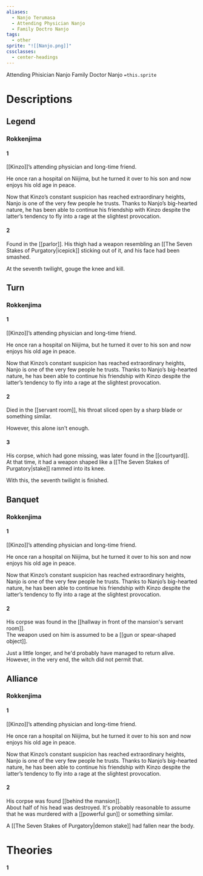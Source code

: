 ```yaml
---
aliases:
  - Nanjo Terumasa
  - Attending Physician Nanjo
  - Family Doctro Nanjo
tags:
  - other
sprite: "![[Nanjo.png]]"
cssclasses:
  - center-headings
---
```

Attending Phisician Nanjo
Family Doctor Nanjo
`=this.sprite`

# Descriptions

## Legend
### Rokkenjima
#### 1
[[Kinzo]]’s attending physician and long-time friend.

He once ran a hospital on Niijima, but he turned it over to his son and now enjoys his old age in peace.

Now that Kinzo’s constant suspicion has reached extraordinary heights, Nanjo is one of the very few people he trusts. Thanks to Nanjo’s big-hearted nature, he has been able to continue his friendship with Kinzo despite the latter’s tendency to fly into a rage at the slightest provocation.
#### 2
Found in the [[parlor]]. His thigh had a weapon resembling an [[The Seven Stakes of Purgatory|icepick]] sticking out of it, and his face had been smashed.

At the seventh twilight, gouge the knee and kill.
## Turn
### Rokkenjima
#### 1
[[Kinzo]]’s attending physician and long-time friend.

He once ran a hospital on Niijima, but he turned it over to his son and now enjoys his old age in peace.

Now that Kinzo’s constant suspicion has reached extraordinary heights, Nanjo is one of the very few people he trusts. Thanks to Nanjo’s big-hearted nature, he has been able to continue his friendship with Kinzo despite the latter’s tendency to fly into a rage at the slightest provocation.
#### 2
Died in the [[servant room]], his throat sliced open by a sharp blade or something similar.  

However, this alone isn't enough.
#### 3
His corpse, which had gone missing, was later found in the [[courtyard]].  
At that time, it had a weapon shaped like a [[The Seven Stakes of Purgatory|stake]] rammed into its knee.  

With this, the seventh twilight is finished.
## Banquet
### Rokkenjima
#### 1
[[Kinzo]]’s attending physician and long-time friend.

He once ran a hospital on Niijima, but he turned it over to his son and now enjoys his old age in peace.

Now that Kinzo’s constant suspicion has reached extraordinary heights, Nanjo is one of the very few people he trusts. Thanks to Nanjo’s big-hearted nature, he has been able to continue his friendship with Kinzo despite the latter’s tendency to fly into a rage at the slightest provocation.
#### 2
His corpse was found in the [[hallway in front of the mansion's servant room]].  
The weapon used on him is assumed to be a [[gun or spear-shaped object]].  

Just a little longer, and he'd probably have managed to return alive. However, in the very end, the witch did not permit that.
## Alliance
### Rokkenjima
#### 1
[[Kinzo]]’s attending physician and long-time friend.

He once ran a hospital on Niijima, but he turned it over to his son and now enjoys his old age in peace.

Now that Kinzo’s constant suspicion has reached extraordinary heights, Nanjo is one of the very few people he trusts. Thanks to Nanjo’s big-hearted nature, he has been able to continue his friendship with Kinzo despite the latter’s tendency to fly into a rage at the slightest provocation.
#### 2
His corpse was found [[behind the mansion]].  
About half of his head was destroyed. It's probably reasonable to assume that he was murdered with a [[powerful gun]] or something similar.  

A [[The Seven Stakes of Purgatory|demon stake]] had fallen near the body.
# Theories
#### 1